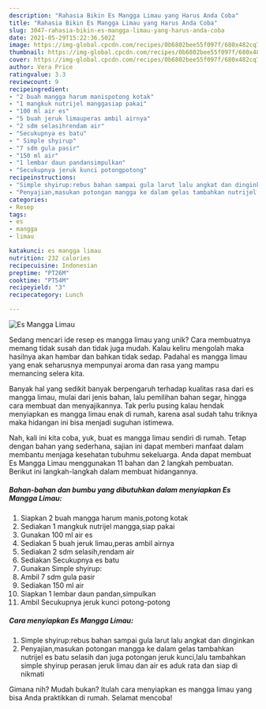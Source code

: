 ```yaml
---
description: "Rahasia Bikin Es Mangga Limau yang Harus Anda Coba"
title: "Rahasia Bikin Es Mangga Limau yang Harus Anda Coba"
slug: 3047-rahasia-bikin-es-mangga-limau-yang-harus-anda-coba
date: 2021-05-29T15:22:36.502Z
image: https://img-global.cpcdn.com/recipes/0b6802bee55f097f/680x482cq70/es-mangga-limau-foto-resep-utama.jpg
thumbnail: https://img-global.cpcdn.com/recipes/0b6802bee55f097f/680x482cq70/es-mangga-limau-foto-resep-utama.jpg
cover: https://img-global.cpcdn.com/recipes/0b6802bee55f097f/680x482cq70/es-mangga-limau-foto-resep-utama.jpg
author: Vera Price
ratingvalue: 3.3
reviewcount: 9
recipeingredient:
- "2 buah mangga harum manispotong kotak"
- "1 mangkuk nutrijel manggasiap pakai"
- "100 ml air es"
- "5 buah jeruk limauperas ambil airnya"
- "2 sdm selasihrendam air"
- "Secukupnya es batu"
- " Simple shyirup"
- "7 sdm gula pasir"
- "150 ml air"
- "1 lembar daun pandansimpulkan"
- "Secukupnya jeruk kunci potongpotong"
recipeinstructions:
- "Simple shyirup:rebus bahan sampai gula larut lalu angkat dan dinginkan"
- "Penyajian,masukan potongan mangga ke dalam gelas tambahkan nutrijel es batu selasih dan juga potongan jeruk kunci,lalu tambahkan simple shyirup perasan jeruk limau dan air es aduk rata dan siap di nikmati"
categories:
- Resep
tags:
- es
- mangga
- limau

katakunci: es mangga limau 
nutrition: 232 calories
recipecuisine: Indonesian
preptime: "PT26M"
cooktime: "PT54M"
recipeyield: "3"
recipecategory: Lunch

---
```



![Es Mangga Limau](https://img-global.cpcdn.com/recipes/0b6802bee55f097f/680x482cq70/es-mangga-limau-foto-resep-utama.jpg)

Sedang mencari ide resep es mangga limau yang unik? Cara membuatnya memang tidak susah dan tidak juga mudah. Kalau keliru mengolah maka hasilnya akan hambar dan bahkan tidak sedap. Padahal es mangga limau yang enak seharusnya mempunyai aroma dan rasa yang mampu memancing selera kita.

Banyak hal yang sedikit banyak berpengaruh terhadap kualitas rasa dari es mangga limau, mulai dari jenis bahan, lalu pemilihan bahan segar, hingga cara membuat dan menyajikannya. Tak perlu pusing kalau hendak menyiapkan es mangga limau enak di rumah, karena asal sudah tahu triknya maka hidangan ini bisa menjadi suguhan istimewa.




Nah, kali ini kita coba, yuk, buat es mangga limau sendiri di rumah. Tetap dengan bahan yang sederhana, sajian ini dapat memberi manfaat dalam membantu menjaga kesehatan tubuhmu sekeluarga. Anda dapat membuat Es Mangga Limau menggunakan 11 bahan dan 2 langkah pembuatan. Berikut ini langkah-langkah dalam membuat hidangannya.

<!--inarticleads1-->

##### Bahan-bahan dan bumbu yang dibutuhkan dalam menyiapkan Es Mangga Limau:

1. Siapkan 2 buah mangga harum manis,potong kotak
1. Sediakan 1 mangkuk nutrijel mangga,siap pakai
1. Gunakan 100 ml air es
1. Sediakan 5 buah jeruk limau,peras ambil airnya
1. Sediakan 2 sdm selasih,rendam air
1. Sediakan Secukupnya es batu
1. Gunakan  Simple shyirup:
1. Ambil 7 sdm gula pasir
1. Sediakan 150 ml air
1. Siapkan 1 lembar daun pandan,simpulkan
1. Ambil Secukupnya jeruk kunci potong-potong




<!--inarticleads2-->

##### Cara menyiapkan Es Mangga Limau:

1. Simple shyirup:rebus bahan sampai gula larut lalu angkat dan dinginkan
1. Penyajian,masukan potongan mangga ke dalam gelas tambahkan nutrijel es batu selasih dan juga potongan jeruk kunci,lalu tambahkan simple shyirup perasan jeruk limau dan air es aduk rata dan siap di nikmati




Gimana nih? Mudah bukan? Itulah cara menyiapkan es mangga limau yang bisa Anda praktikkan di rumah. Selamat mencoba!
